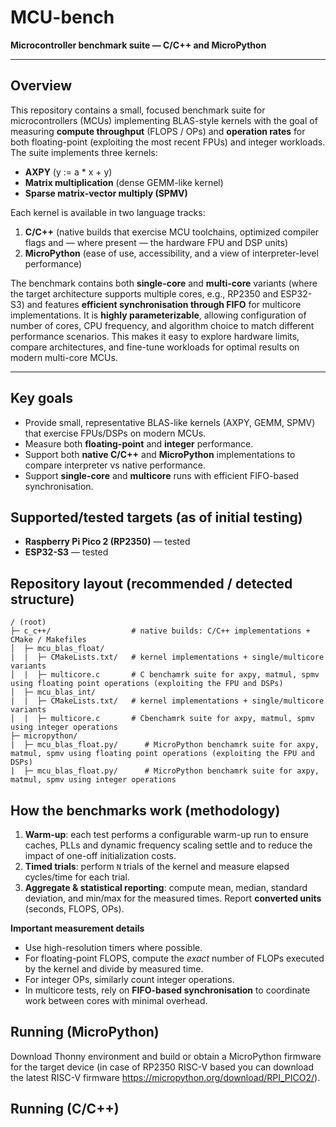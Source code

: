 # MCU-bench

**Microcontroller benchmark suite — C/C++ and MicroPython**

---

## Overview

This repository contains a small, focused benchmark suite for microcontrollers (MCUs) implementing BLAS-style kernels with the goal of measuring **compute throughput** (FLOPS / OPs) and **operation rates** for both floating-point (exploiting the most recent FPUs) and integer workloads. The suite implements three kernels:

- **AXPY** (y := a \* x + y)
- **Matrix multiplication** (dense GEMM-like kernel)
- **Sparse matrix-vector multiply (SPMV)**

Each kernel is available in two language tracks:

1. **C/C++** (native builds that exercise MCU toolchains, optimized compiler flags and — where present — the hardware FPU and DSP units)
2. **MicroPython** (ease of use, accessibility, and a view of interpreter-level performance)

The benchmark contains both **single-core** and **multi-core** variants (where the target architecture supports multiple cores, e.g., RP2350 and ESP32-S3) and features **efficient synchronisation through FIFO** for multicore implementations. It is **highly parameterizable**, allowing configuration of number of cores, CPU frequency, and algorithm choice to match different performance scenarios. This makes it easy to explore hardware limits, compare architectures, and fine-tune workloads for optimal results on modern multi-core MCUs.

---

## Key goals

- Provide small, representative BLAS-like kernels (AXPY, GEMM, SPMV) that exercise FPUs/DSPs on modern MCUs.
- Measure both **floating-point** and **integer** performance.
- Support both **native C/C++** and **MicroPython** implementations to compare interpreter vs native performance.
- Support **single-core** and **multicore** runs with efficient FIFO-based synchronisation.

## Supported/tested targets (as of initial testing)

- **Raspberry Pi Pico 2 (RP2350)** — tested
- **ESP32-S3** — tested

## Repository layout (recommended / detected structure)

```
/ (root)
├─ c_c++/                  # native builds: C/C++ implementations + CMake / Makefiles
│  ├─ mcu_blas_float/             
|  |  ├─ CMakeLists.txt/   # kernel implementations + single/multicore variants
│  |  ├─ multicore.c       # C benchamrk suite for axpy, matmul, spmv using floating point operations (exploiting the FPU and DSPs)
│  ├─ mcu_blas_int/             
|  |  ├─ CMakeLists.txt/   # kernel implementations + single/multicore variants
│  |  ├─ multicore.c       # Cbenchamrk suite for axpy, matmul, spmv using integer operations
├─ micropython/          
|  ├─ mcu_blas_float.py/      # MicroPython benchamrk suite for axpy, matmul, spmv using floating point operations (exploiting the FPU and DSPs)
|  ├─ mcu_blas_float.py/      # MicroPython benchamrk suite for axpy, matmul, spmv using integer operations

```

## How the benchmarks work (methodology)
1. **Warm-up**: each test performs a configurable warm-up run to ensure caches, PLLs and dynamic frequency scaling settle and to reduce the impact of one-off initialization costs.
2. **Timed trials**: perform `N` trials of the kernel and measure elapsed cycles/time for each trial.
3. **Aggregate & statistical reporting**: compute mean, median, standard deviation, and min/max for the measured times. Report **converted units** (seconds, FLOPS, OPs).

**Important measurement details**
- Use high-resolution timers where possible.
- For floating-point FLOPS, compute the *exact* number of FLOPs executed by the kernel and divide by measured time.
- For integer OPs, similarly count integer operations.
- In multicore tests, rely on **FIFO-based synchronisation** to coordinate work between cores with minimal overhead.

## Running (MicroPython)
Download Thonny environment and build or obtain a MicroPython firmware for the target device (in case of RP2350 RISC-V based you can download the latest RISC-V firmware https://micropython.org/download/RPI_PICO2/).


## Running (C/C++)

